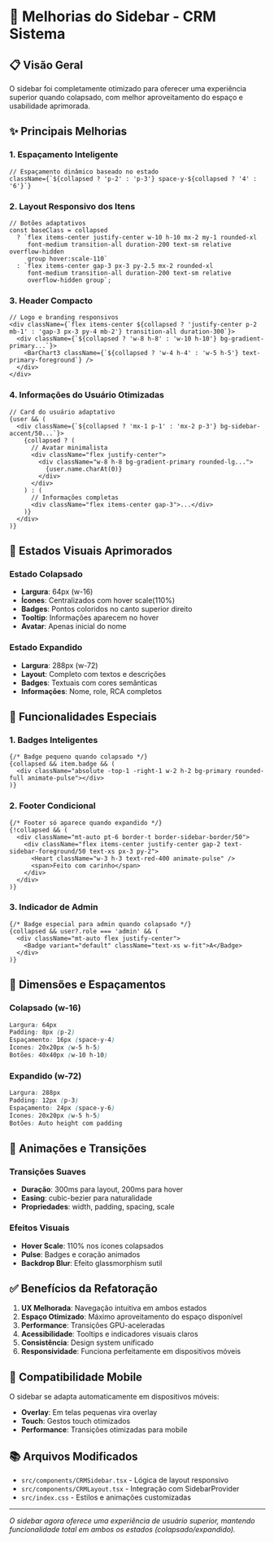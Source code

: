 # 🚀 Melhorias do Sidebar - CRM Sistema

## 📋 Visão Geral

O sidebar foi completamente otimizado para oferecer uma experiência superior quando colapsado, com melhor aproveitamento do espaço e usabilidade aprimorada.

## ✨ Principais Melhorias

### 1. Espaçamento Inteligente
```tsx
// Espaçamento dinâmico baseado no estado
className={`${collapsed ? 'p-2' : 'p-3'} space-y-${collapsed ? '4' : '6'}`}
```

### 2. Layout Responsivo dos Itens
```tsx
// Botões adaptativos
const baseClass = collapsed 
  ? `flex items-center justify-center w-10 h-10 mx-2 my-1 rounded-xl 
     font-medium transition-all duration-200 text-sm relative overflow-hidden 
     group hover:scale-110`
  : `flex items-center gap-3 px-3 py-2.5 mx-2 rounded-xl 
     font-medium transition-all duration-200 text-sm relative 
     overflow-hidden group`;
```

### 3. Header Compacto
```tsx
// Logo e branding responsivos
<div className={`flex items-center ${collapsed ? 'justify-center p-2 mb-1' : 'gap-3 px-3 py-4 mb-2'} transition-all duration-300`}>
  <div className={`${collapsed ? 'w-8 h-8' : 'w-10 h-10'} bg-gradient-primary...`}>
    <BarChart3 className={`${collapsed ? 'w-4 h-4' : 'w-5 h-5'} text-primary-foreground`} />
  </div>
</div>
```

### 4. Informações do Usuário Otimizadas
```tsx
// Card do usuário adaptativo
{user && (
  <div className={`${collapsed ? 'mx-1 p-1' : 'mx-2 p-3'} bg-sidebar-accent/50...`}>
    {collapsed ? (
      // Avatar minimalista
      <div className="flex justify-center">
        <div className="w-8 h-8 bg-gradient-primary rounded-lg...">
          {user.name.charAt(0)}
        </div>
      </div>
    ) : (
      // Informações completas
      <div className="flex items-center gap-3">...</div>
    )}
  </div>
)}
```

## 🎯 Estados Visuais Aprimorados

### Estado Colapsado
- **Largura**: 64px (w-16)
- **Ícones**: Centralizados com hover scale(110%)
- **Badges**: Pontos coloridos no canto superior direito
- **Tooltip**: Informações aparecem no hover
- **Avatar**: Apenas inicial do nome

### Estado Expandido
- **Largura**: 288px (w-72)
- **Layout**: Completo com textos e descrições
- **Badges**: Textuais com cores semânticas
- **Informações**: Nome, role, RCA completos

## 🔧 Funcionalidades Especiais

### 1. Badges Inteligentes
```tsx
{/* Badge pequeno quando colapsado */}
{collapsed && item.badge && (
  <div className="absolute -top-1 -right-1 w-2 h-2 bg-primary rounded-full animate-pulse"></div>
)}
```

### 2. Footer Condicional
```tsx
{/* Footer só aparece quando expandido */}
{!collapsed && (
  <div className="mt-auto pt-6 border-t border-sidebar-border/50">
    <div className="flex items-center justify-center gap-2 text-sidebar-foreground/50 text-xs px-3 py-2">
      <Heart className="w-3 h-3 text-red-400 animate-pulse" />
      <span>Feito com carinho</span>
    </div>
  </div>
)}
```

### 3. Indicador de Admin
```tsx
{/* Badge especial para admin quando colapsado */}
{collapsed && user?.role === 'admin' && (
  <div className="mt-auto flex justify-center">
    <Badge variant="default" className="text-xs w-fit">A</Badge>
  </div>
)}
```

## 📐 Dimensões e Espaçamentos

### Colapsado (w-16)
```css
Largura: 64px
Padding: 8px (p-2)
Espaçamento: 16px (space-y-4)
Ícones: 20x20px (w-5 h-5)
Botões: 40x40px (w-10 h-10)
```

### Expandido (w-72)
```css
Largura: 288px
Padding: 12px (p-3)
Espaçamento: 24px (space-y-6)
Ícones: 20x20px (w-5 h-5)
Botões: Auto height com padding
```

## 🎨 Animações e Transições

### Transições Suaves
- **Duração**: 300ms para layout, 200ms para hover
- **Easing**: cubic-bezier para naturalidade
- **Propriedades**: width, padding, spacing, scale

### Efeitos Visuais
- **Hover Scale**: 110% nos ícones colapsados
- **Pulse**: Badges e coração animados
- **Backdrop Blur**: Efeito glassmorphism sutil

## ✅ Benefícios da Refatoração

1. **UX Melhorada**: Navegação intuitiva em ambos estados
2. **Espaço Otimizado**: Máximo aproveitamento do espaço disponível
3. **Performance**: Transições GPU-aceleradas
4. **Acessibilidade**: Tooltips e indicadores visuais claros
5. **Consistência**: Design system unificado
6. **Responsividade**: Funciona perfeitamente em dispositivos móveis

## 📱 Compatibilidade Mobile

O sidebar se adapta automaticamente em dispositivos móveis:
- **Overlay**: Em telas pequenas vira overlay
- **Touch**: Gestos touch otimizados
- **Performance**: Transições otimizadas para mobile

## 📚 Arquivos Modificados

- `src/components/CRMSidebar.tsx` - Lógica de layout responsivo
- `src/components/CRMLayout.tsx` - Integração com SidebarProvider
- `src/index.css` - Estilos e animações customizadas

---

*O sidebar agora oferece uma experiência de usuário superior, mantendo funcionalidade total em ambos os estados (colapsado/expandido).*